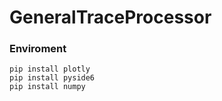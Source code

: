 # GeneralTraceProcessor
### Enviroment

```
pip install plotly
pip install	pyside6
pip install numpy
```

